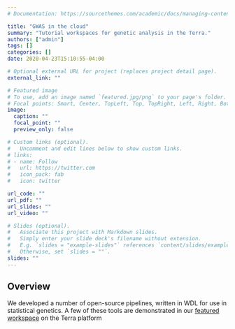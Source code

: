 ```yaml
---
# Documentation: https://sourcethemes.com/academic/docs/managing-content/

title: "GWAS in the cloud"
summary: "Tutorial workspaces for genetic analysis in the Terra."
authors: ["admin"]
tags: []
categories: []
date: 2020-04-23T15:10:55-04:00

# Optional external URL for project (replaces project detail page).
external_link: ""

# Featured image
# To use, add an image named `featured.jpg/png` to your page's folder.
# Focal points: Smart, Center, TopLeft, Top, TopRight, Left, Right, BottomLeft, Bottom, BottomRight.
image:
  caption: ""
  focal_point: ""
  preview_only: false

# Custom links (optional).
#   Uncomment and edit lines below to show custom links.
# links:
# - name: Follow
#   url: https://twitter.com
#   icon_pack: fab
#   icon: twitter

url_code: ""
url_pdf: ""
url_slides: ""
url_video: ""

# Slides (optional).
#   Associate this project with Markdown slides.
#   Simply enter your slide deck's filename without extension.
#   E.g. `slides = "example-slides"` references `content/slides/example-slides.md`.
#   Otherwise, set `slides = ""`.
slides: ""
---
```


## Overview
We developed a number of open-source pipelines, written in WDL for use in statistical genetics. A few of these tools are demonstrated in our [featured workspace](https://app.terra.bio/#workspaces/amp-t2d-op/2019_ASHG_Reproducible_GWAS-V2) on the Terra platform